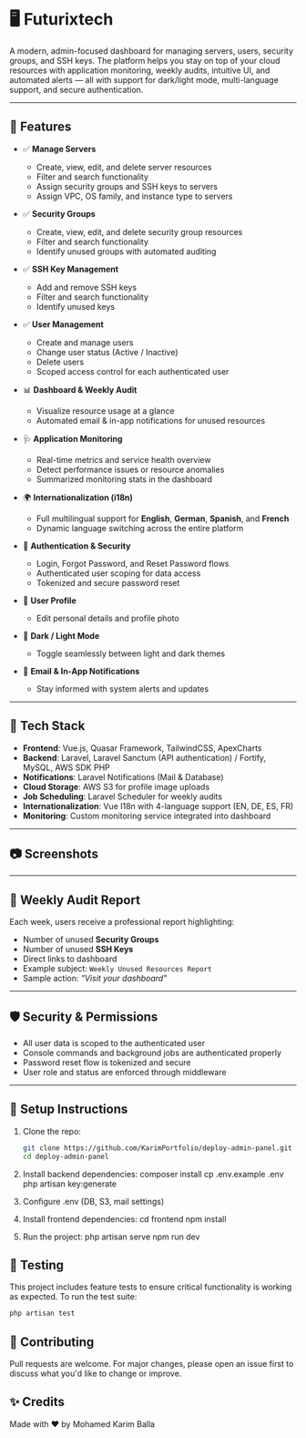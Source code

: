 # 🖥️ Futurixtech

A modern, admin-focused dashboard for managing servers, users, security groups, and SSH keys. The platform helps you stay on top of your cloud resources with application monitoring, weekly audits, intuitive UI, and automated alerts — all with support for dark/light mode, multi-language support, and secure authentication.

---

## 🚀 Features

- ✅ **Manage Servers**
  - Create, view, edit, and delete server resources
  - Filter and search functionality
  - Assign security groups and SSH keys to servers
  - Assign VPC, OS family, and instance type to servers

- ✅ **Security Groups**
  - Create, view, edit, and delete security group resources
  - Filter and search functionality
  - Identify unused groups with automated auditing

- ✅ **SSH Key Management**
  - Add and remove SSH keys
  - Filter and search functionality
  - Identify unused keys

- ✅ **User Management**
  - Create and manage users
  - Change user status (Active / Inactive)
  - Delete users
  - Scoped access control for each authenticated user

- 📊 **Dashboard & Weekly Audit**
  - Visualize resource usage at a glance
  - Automated email & in-app notifications for unused resources

- 🩺 **Application Monitoring**
  - Real-time metrics and service health overview
  - Detect performance issues or resource anomalies
  - Summarized monitoring stats in the dashboard

- 🌍 **Internationalization (i18n)**
  - Full multilingual support for **English**, **German**, **Spanish**, and **French**
  - Dynamic language switching across the entire platform

- 🔐 **Authentication & Security**
  - Login, Forgot Password, and Reset Password flows
  - Authenticated user scoping for data access
  - Tokenized and secure password reset

- 👤 **User Profile**
  - Edit personal details and profile photo

- 🌙 **Dark / Light Mode**
  - Toggle seamlessly between light and dark themes

- 🔔 **Email & In-App Notifications**
  - Stay informed with system alerts and updates

---

## 🧱 Tech Stack

- **Frontend**: Vue.js, Quasar Framework, TailwindCSS, ApexCharts
- **Backend**: Laravel, Laravel Sanctum (API authentication) / Fortify, MySQL, AWS SDK PHP
- **Notifications**: Laravel Notifications (Mail & Database)
- **Cloud Storage**: AWS S3 for profile image uploads
- **Job Scheduling**: Laravel Scheduler for weekly audits
- **Internationalization**: Vue I18n with 4-language support (EN, DE, ES, FR)
- **Monitoring**: Custom monitoring service integrated into dashboard

---

## 📷 Screenshots



---

## 📩 Weekly Audit Report

Each week, users receive a professional report highlighting:
- Number of unused **Security Groups**
- Number of unused **SSH Keys**
- Direct links to dashboard
- Example subject: `Weekly Unused Resources Report`
- Sample action: _"Visit your dashboard"_

---

## 🛡️ Security & Permissions

- All user data is scoped to the authenticated user
- Console commands and background jobs are authenticated properly
- Password reset flow is tokenized and secure
- User role and status are enforced through middleware

---

## 🔧 Setup Instructions

1. Clone the repo:
   ```bash
   git clone https://github.com/KarimPortfolio/deploy-admin-panel.git
   cd deploy-admin-panel

2. Install backend dependencies:
   composer install
   cp .env.example .env
   php artisan key:generate

3. Configure .env (DB, S3, mail settings)
4. Install frontend dependencies:
   cd frontend
   npm install

5. Run the project:
   php artisan serve
   npm run dev

## 🧪 Testing
This project includes feature tests to ensure critical functionality is working as expected.
To run the test suite:
   ```bash
   php artisan test
   ```


## 🤝 Contributing
Pull requests are welcome. For major changes, please open an issue first to discuss what you'd like to change or improve.

## ✨ Credits
Made with ❤️ by Mohamed Karim Balla